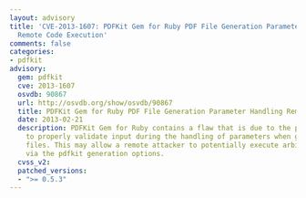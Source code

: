 ```yaml
---
layout: advisory
title: 'CVE-2013-1607: PDFKit Gem for Ruby PDF File Generation Parameter Handling
  Remote Code Execution'
comments: false
categories:
- pdfkit
advisory:
  gem: pdfkit
  cve: 2013-1607
  osvdb: 90867
  url: http://osvdb.org/show/osvdb/90867
  title: PDFKit Gem for Ruby PDF File Generation Parameter Handling Remote Code Execution
  date: 2013-02-21
  description: PDFKit Gem for Ruby contains a flaw that is due to the program failing
    to properly validate input during the handling of parameters when generating PDF
    files. This may allow a remote attacker to potentially execute arbitrary code
    via the pdfkit generation options.
  cvss_v2: 
  patched_versions:
  - ">= 0.5.3"
---
```

